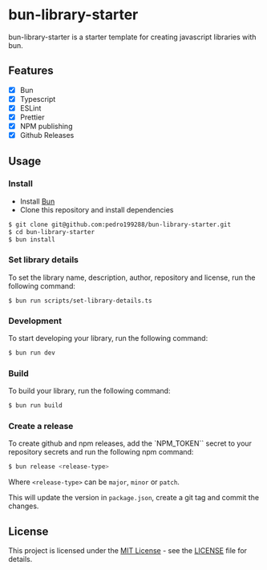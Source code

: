 # bun-library-starter

bun-library-starter is a starter template for creating javascript libraries with bun.

## Features
- [x] Bun
- [x] Typescript
- [x] ESLint
- [x] Prettier
- [x] NPM publishing
- [x] Github Releases

## Usage

### Install
- Install [Bun](https://bun.sh/docs/installation)
- Clone this repository and install dependencies
```bash
$ git clone git@github.com:pedro199288/bun-library-starter.git
$ cd bun-library-starter
$ bun install
```

### Set library details
To set the library name, description, author, repository and license, run the following command:
``` 
$ bun run scripts/set-library-details.ts
```

### Development
To start developing your library, run the following command:
```bash
$ bun run dev
```

### Build
To build your library, run the following command:
```bash
$ bun run build
```

### Create a release
To create github and npm releases, add the `NPM_TOKEN`` secret to your repository secrets and run the following npm command:
```bash
$ bun release <release-type>
```
Where `<release-type>` can be `major`, `minor` or `patch`.

This will update the version in `package.json`, create a git tag and commit the changes.

## License

This project is licensed under the [MIT License](LICENSE) - see the [LICENSE](LICENSE) file for details.